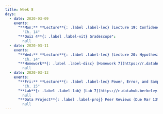 ```yaml
---
title: Week 8
days:
  - date: 2020-03-09
    events:
      "**Mon:** **Lecture**{: .label .label-lec} [Lecture 19: Confidence Intervals](https://ph142-ucb.github.io/sp20/src/lec/l19-confidence.pdf) [(webcast)](https://www.youtube.com/watch?v=Uv45t9LRX_s)":
        "Ch. 14"
      "**Quiz 4**{: .label .label-vit} Gradescope":
        null
  - date: 2020-03-11
    events:
      "**Wed:** **Lecture**{: .label .label-lec} [Lecture 20: Hypothesis testing](https://ph142-ucb.github.io/sp20/src/lec/l20-hypothesis.pdf) [(webcast)](https://www.youtube.com/watch?v=IbJY21wdrl0)":
        "Ch. 14"
      "**Homework**{: .label .label-disc} [Homework 7](https://r.datahub.berkeley.edu/hub/user-redirect/git-pull?repo=https%3A%2F%2Fgithub.com%2Fnnpok%2Fph142-sp20&urlpath=rstudio%2F) (Due Mar 17)":
        null
  - date: 2020-03-13
    events:
      "**Fri:** **Lecture**{: .label .label-lec} Power, Error, and Sample Size":
        "Ch. 15"
      "**Lab**{: .label .label-lab} [Lab 7](https://r.datahub.berkeley.edu/hub/user-redirect/git-pull?repo=https%3A%2F%2Fgithub.com%2Fnnpok%2Fph142-sp20&urlpath=rstudio%2F) (Due Mar 13th)":
        null
      "**Data Project**{: .label .label-proj} Peer Reviews (Due Mar 13th) [(reports)](https://drive.google.com/open?id=13I4HePm9N6yQmXor7CH1QfrIF0UCwO-2) [(form)](https://docs.google.com/forms/d/e/1FAIpQLSd_WX9uuR6lwNT6AtvXr62i-7do1zT8ccCzbweXNuDwUnHCqw/viewform)":
        null
---
```

